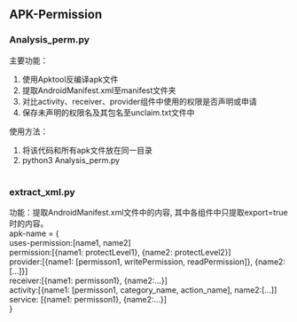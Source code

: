 ## APK-Permission
### Analysis_perm.py  
主要功能：  
1. 使用Apktool反编译apk文件  
2. 提取AndroidManifest.xml至manifest文件夹  
3. 对比activity、receiver、provider组件中使用的权限是否声明或申请  
4. 保存未声明的权限名及其包名至unclaim.txt文件中  

使用方法：  
1. 将该代码和所有apk文件放在同一目录  
2. python3 Analysis_perm.py  
#

### extract_xml.py  
功能：提取AndroidManifest.xml文件中的内容, 其中各组件中只提取export=true时的内容。  
apk-name = {  
        uses-permission:[name1, name2]  
        permission:[{name1: protectLevel1}, {name2: protectLevel2}]  
        provider:[{name1: [permisson1, writePermission, readPermission]}, {name2:[...]}]  
        receiver:[{name1: permisson1}, {name2:...}]  
        activity:[{name1: [permisson1, category_name, action_name], name2:[...]]  
        service: [{name1: permisson1}, {name2:...}]  
}
